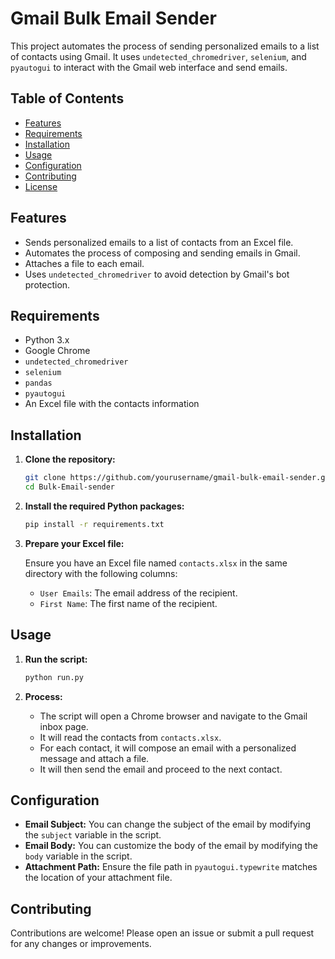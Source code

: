 

# Gmail Bulk Email Sender

This project automates the process of sending personalized emails to a list of contacts using Gmail. It uses `undetected_chromedriver`, `selenium`, and `pyautogui` to interact with the Gmail web interface and send emails.

## Table of Contents

- [Features](#features)
- [Requirements](#requirements)
- [Installation](#installation)
- [Usage](#usage)
- [Configuration](#configuration)
- [Contributing](#contributing)
- [License](#license)

## Features

- Sends personalized emails to a list of contacts from an Excel file.
- Automates the process of composing and sending emails in Gmail.
- Attaches a file to each email.
- Uses `undetected_chromedriver` to avoid detection by Gmail's bot protection.

## Requirements

- Python 3.x
- Google Chrome
- `undetected_chromedriver`
- `selenium`
- `pandas`
- `pyautogui`
- An Excel file with the contacts information

## Installation

1. **Clone the repository:**

    ```bash
    git clone https://github.com/yourusername/gmail-bulk-email-sender.git
    cd Bulk-Email-sender
    ```

2. **Install the required Python packages:**

    ```bash
    pip install -r requirements.txt
    ```

3. **Prepare your Excel file:**

    Ensure you have an Excel file named `contacts.xlsx` in the same directory with the following columns:
    - `User Emails`: The email address of the recipient.
    - `First Name`: The first name of the recipient.

## Usage

1. **Run the script:**

    ```bash
    python run.py
    ```

2. **Process:**
    - The script will open a Chrome browser and navigate to the Gmail inbox page.
    - It will read the contacts from `contacts.xlsx`.
    - For each contact, it will compose an email with a personalized message and attach a file.
    - It will then send the email and proceed to the next contact.

## Configuration

- **Email Subject:** You can change the subject of the email by modifying the `subject` variable in the script.
- **Email Body:** You can customize the body of the email by modifying the `body` variable in the script.
- **Attachment Path:** Ensure the file path in `pyautogui.typewrite` matches the location of your attachment file.

## Contributing

Contributions are welcome! Please open an issue or submit a pull request for any changes or improvements.
